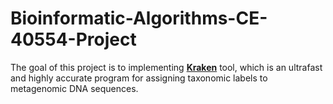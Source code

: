 # Bioinformatic-Algorithms-CE-40554-Project

The goal of this project is to implementing [**Kraken**](https://genomebiology.biomedcentral.com/articles/10.1186/gb-2014-15-3-r46#Sec11) tool, which is an ultrafast and highly accurate program for assigning taxonomic labels to metagenomic DNA sequences.

